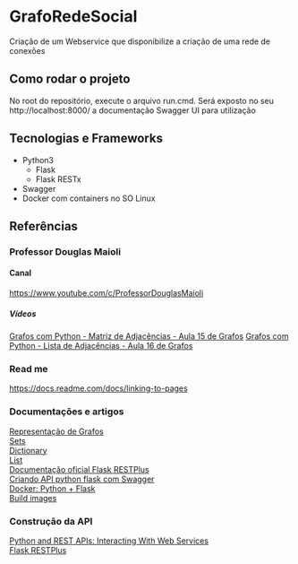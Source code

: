 # GrafoRedeSocial
Criação de um Webservice que disponibilize a criação de uma rede de conexões

## Como rodar o projeto
No root do repositório, execute o arquivo run.cmd. 
Será exposto no seu http://localhost:8000/ a documentação Swagger UI para utilização

## Tecnologias e Frameworks 
- Python3 
  - Flask 
  - Flask RESTx
- Swagger
- Docker com containers no SO Linux

## Referências

### Professor Douglas Maioli

#### Canal 
https://www.youtube.com/c/ProfessorDouglasMaioli
##### Vídeos
<a href="https://www.youtube.com/watch?v=IzG9l_7GaZM&list=PLrOyM49ctTx-xtyVeuO7ylclgXHd4ws9a&index=15" target="_blank">Grafos com Python - Matriz de Adjacências - Aula 15 de Grafos</a>
<a href="https://www.youtube.com/watch?v=4-1fG04nQGI&list=PLrOyM49ctTx-xtyVeuO7ylclgXHd4ws9a&index=16" target="_blank">Grafos com Python - Lista de Adjacências - Aula 16 de Grafos</a>

### Read me 
https://docs.readme.com/docs/linking-to-pages

### Documentações e artigos
<a href="https://algoritmosempython.com.br/cursos/algoritmos-python/algoritmos-grafos/representacao-grafos/" target="_blank">Representação de Grafos</a>
<br>
<a href="https://www.w3schools.com/python/python_ref_set.asp" target="_blank"> Sets</a>
<br>
<a href="https://www.w3schools.com/python/python_ref_dictionary.asp" target="_blank"> Dictionary</a>
<br>
<a href="https://www.w3schools.com/python/python_ref_list.asp" target="_blank"> List</a>
<br>
<a href="https://flask-restplus.readthedocs.io/en/stable/">Documentação oficial Flask RESTPlus</a>
<br>
<a href="https://jozimarback.medium.com/criando-api-python-flask-com-swagger-a3ccfa531bd8">Criando API python flask com Swagger</a>
<br>
<a href="https://ebasso.net/wiki/index.php?title=Docker:_Criando_a_Docker_Image_com_o_Python_e_Flask">Docker: Python + Flask</a>
<br>
<a href="https://docs.docker.com/language/python/build-images/">Build images</a>

### Construção da API
<a href="https://realpython.com/api-integration-in-python/">Python and REST APIs: Interacting With Web Services</a>
<br>
<a href="https://medium.com/trainingcenter/flask-restplus-ea942ec30555"> Flask RESTPlus</a>